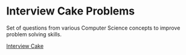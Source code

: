 # Interview Cake Problems

Set of questions from various Computer Science concepts to improve problem solving skills.

[Interview Cake](https://www.interviewcake.com/)
